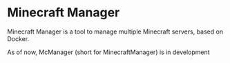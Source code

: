 # Minecraft Manager
Minecraft Manager is a tool to manage multiple Minecraft servers, based on Docker.

As of now, McManager (short for MinecraftManager) is in development

